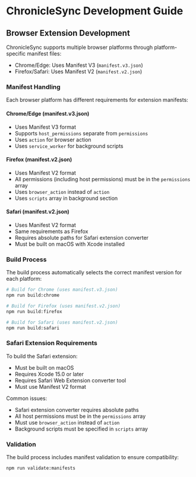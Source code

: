 # ChronicleSync Development Guide

## Browser Extension Development

ChronicleSync supports multiple browser platforms through platform-specific manifest files:

* Chrome/Edge: Uses Manifest V3 (`manifest.v3.json`)
* Firefox/Safari: Uses Manifest V2 (`manifest.v2.json`)

### Manifest Handling

Each browser platform has different requirements for extension manifests:

#### Chrome/Edge (manifest.v3.json)

* Uses Manifest V3 format
* Supports `host_permissions` separate from `permissions`
* Uses `action` for browser action
* Uses `service_worker` for background scripts

#### Firefox (manifest.v2.json)

* Uses Manifest V2 format
* All permissions (including host permissions) must be in the `permissions` array
* Uses `browser_action` instead of `action`
* Uses `scripts` array in background section

#### Safari (manifest.v2.json)

* Uses Manifest V2 format
* Same requirements as Firefox
* Requires absolute paths for Safari extension converter
* Must be built on macOS with Xcode installed

### Build Process

The build process automatically selects the correct manifest version for each platform:

```bash
# Build for Chrome (uses manifest.v3.json)
npm run build:chrome

# Build for Firefox (uses manifest.v2.json)
npm run build:firefox

# Build for Safari (uses manifest.v2.json)
npm run build:safari
```

### Safari Extension Requirements

To build the Safari extension:

* Must be built on macOS
* Requires Xcode 15.0 or later
* Requires Safari Web Extension converter tool
* Must use Manifest V2 format

Common issues:

* Safari extension converter requires absolute paths
* All host permissions must be in the `permissions` array
* Must use `browser_action` instead of `action`
* Background scripts must be specified in `scripts` array

### Validation

The build process includes manifest validation to ensure compatibility:

```bash
npm run validate:manifests
```
